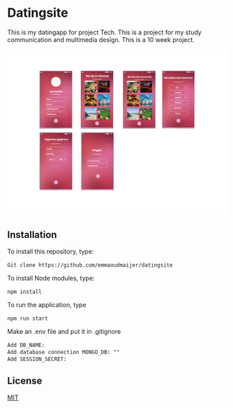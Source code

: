 # Datingsite

This is my datingapp for project Tech. This is a project for my study communication and multimedia design. This is a 10 week project.

![](images/Schermen.png)

## Installation

To install this repository, type: 

```
Git clone https://github.com/emmaoudmaijer/datingsite
```
To install Node modules, type:
```
npm install
```
To run the application, type
```
npm run start
```
Make an .env file and put it in .gitignore
```
Add DB_NAME: 
Add database connection MONGO_DB: ""
Add SESSION_SECRET: 
```

## License
[MIT](https://github.com/emmaoudmaijer/datingsite/blob/master/LICENSE)
